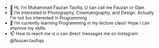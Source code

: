 - 👋 Hi, I’m Muhammad Fauzan Taufiq. U can call me Fauzan or Ojan
- 👀 I’m interested in Photography, Cinematography, and Design. Actually I'm not too interested in Programming
- 🌱 I’m currently learning Programming in my lecture class! Hope i can improve my skills.
- 📫 How to reach me is u can direct messages me on Instagram @fauzan.taufiqq
